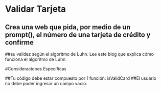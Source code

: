 # Validar Tarjeta 
## Crea una web que pida, por medio de un prompt(), el número de una tarjeta de crédito y confirme 
##su validez según el algoritmo de Luhn. Lee este blog que explica cómo funciona el algoritmo de Luhn.

#Consideraciones Específicas

##Tu código debe estar compuesto por 1 función: isValidCard
##El usuario no debe poder ingresar un campo vacío.



